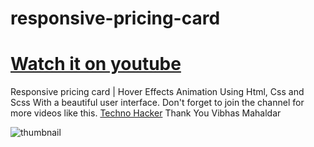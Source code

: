 # responsive-pricing-card
# [Watch it on youtube](https://www.youtube.com/channel/UCM3W53Ia-aDg68xkszilx3A)

Responsive pricing card | Hover Effects Animation Using Html, Css and Scss 
With a beautiful user interface. Don't forget to join the channel for more
videos like this. [Techno Hacker](https://www.youtube.com/channel/UCM3W53Ia-aDg68xkszilx3A)
Thank You 
Vibhas Mahaldar


![thumbnail](https://user-images.githubusercontent.com/75786979/124543271-98efeb00-de42-11eb-9f13-0523e7fa5318.png)
